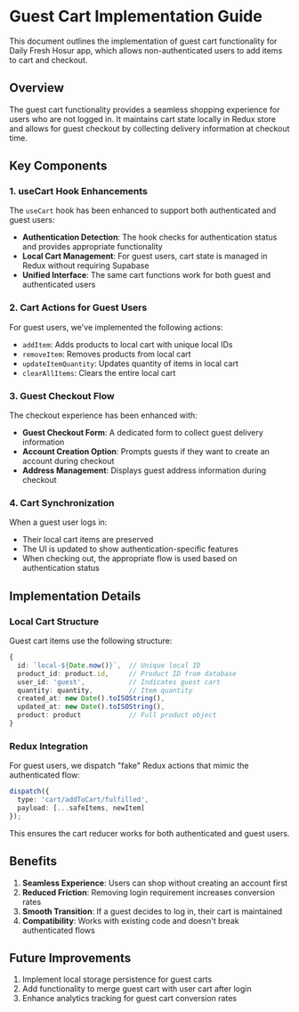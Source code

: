 # Guest Cart Implementation Guide

This document outlines the implementation of guest cart functionality for Daily Fresh Hosur app, which allows non-authenticated users to add items to cart and checkout.

## Overview

The guest cart functionality provides a seamless shopping experience for users who are not logged in. It maintains cart state locally in Redux store and allows for guest checkout by collecting delivery information at checkout time.

## Key Components

### 1. useCart Hook Enhancements

The `useCart` hook has been enhanced to support both authenticated and guest users:

- **Authentication Detection**: The hook checks for authentication status and provides appropriate functionality
- **Local Cart Management**: For guest users, cart state is managed in Redux without requiring Supabase
- **Unified Interface**: The same cart functions work for both guest and authenticated users

### 2. Cart Actions for Guest Users

For guest users, we've implemented the following actions:

- `addItem`: Adds products to local cart with unique local IDs
- `removeItem`: Removes products from local cart
- `updateItemQuantity`: Updates quantity of items in local cart  
- `clearAllItems`: Clears the entire local cart

### 3. Guest Checkout Flow

The checkout experience has been enhanced with:

- **Guest Checkout Form**: A dedicated form to collect guest delivery information
- **Account Creation Option**: Prompts guests if they want to create an account during checkout
- **Address Management**: Displays guest address information during checkout

### 4. Cart Synchronization

When a guest user logs in:

- Their local cart items are preserved
- The UI is updated to show authentication-specific features
- When checking out, the appropriate flow is used based on authentication status

## Implementation Details

### Local Cart Structure

Guest cart items use the following structure:

```typescript
{
  id: `local-${Date.now()}`,  // Unique local ID
  product_id: product.id,     // Product ID from database
  user_id: 'guest',           // Indicates guest cart
  quantity: quantity,         // Item quantity
  created_at: new Date().toISOString(),
  updated_at: new Date().toISOString(),
  product: product            // Full product object
}
```

### Redux Integration

For guest users, we dispatch "fake" Redux actions that mimic the authenticated flow:

```typescript
dispatch({ 
  type: 'cart/addToCart/fulfilled', 
  payload: [...safeItems, newItem] 
});
```

This ensures the cart reducer works for both authenticated and guest users.

## Benefits

1. **Seamless Experience**: Users can shop without creating an account first
2. **Reduced Friction**: Removing login requirement increases conversion rates
3. **Smooth Transition**: If a guest decides to log in, their cart is maintained
4. **Compatibility**: Works with existing code and doesn't break authenticated flows

## Future Improvements

1. Implement local storage persistence for guest carts
2. Add functionality to merge guest cart with user cart after login
3. Enhance analytics tracking for guest cart conversion rates
